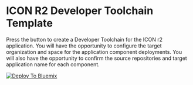# ICON R2 Developer Toolchain Template

Press the button to create a Developer Toolchain for the ICON r2 application.  You will have the opportunity to configure the target organization and space for the application component deployments.  You will also have the opportunity to confirm the source repositories and target application name for each component.

[![Deploy To Bluemix](https://console.ng.bluemix.net/devops/graphics/create_toolchain_button.png)](https://console.ng.bluemix.net/devops/setup/deploy/?repository=https%3A//github.com/ileneruth/toolchain-test)

